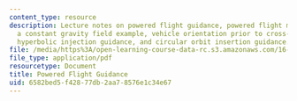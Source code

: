```yaml
---
content_type: resource
description: Lecture notes on powered flight guidance, powered flight maneuver equations,
  a constant gravity field example, vehicle orientation prior to cross-product steering,
  hyperbolic injection guidance, and circular orbit insertion guidance.
file: /media/https%3A/open-learning-course-data-rc.s3.amazonaws.com/16-346-astrodynamics-fall-2008/6582bed5f42877db2aa78576e1c34e67_lec_20.pdf
file_type: application/pdf
resourcetype: Document
title: Powered Flight Guidance
uid: 6582bed5-f428-77db-2aa7-8576e1c34e67
---
```

